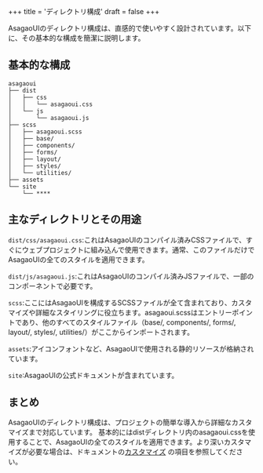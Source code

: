 +++
title = 'ディレクトリ構成'
draft = false
+++

AsagaoUIのディレクトリ構成は、直感的で使いやすく設計されています。以下に、その基本的な構成を簡潔に説明します。

## 基本的な構成

```text
asagaoui
├── dist
│   ├── css
│   │   └── asagaoui.css
│   └── js
│       └── asagaoui.js
├── scss
│   ├── asagaoui.scss
│   ├── base/
│   ├── components/
│   ├── forms/
│   ├── layout/
│   ├── styles/
│   └── utilities/
├── assets
└── site
    └── ****
```

## 主なディレクトリとその用途

`dist/css/asagaoui.css`:これはAsagaoUIのコンパイル済みCSSファイルで、すぐにウェブプロジェクトに組み込んで使用できます。通常、このファイルだけでAsagaoUIの全てのスタイルを適用できます。

`dist/js/asagaoui.js`:これはAsagaoUIのコンパイル済みJSファイルで、一部のコンポーネントで必要です。

`scss`:ここにはAsagaoUIを構成するSCSSファイルが全て含まれており、カスタマイズや詳細なスタイリングに役立ちます。asagaoui.scssはエントリーポイントであり、他のすべてのスタイルファイル（base/,
components/, forms/, layout/, styles/, utilities/）がここからインポートされます。

`assets`:アイコンフォントなど、AsagaoUIで使用される静的リソースが格納されています。

`site`:AsagaoUIの公式ドキュメントが含まれています。

## まとめ

AsagaoUIのディレクトリ構成は、プロジェクトの簡単な導入から詳細なカスタマイズまで対応しています。
基本的にはdistディレクトリ内のasagaoui.cssを使用することで、AsagaoUIの全てのスタイルを適用できます。より深いカスタマイズが必要な場合は、ドキュメントの[カスタマイズ]()
の項目を参照してください。

